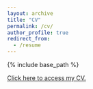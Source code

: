 ```yaml
---
layout: archive
title: "CV"
permalink: /cv/
author_profile: true
redirect_from:
  - /resume
---
```


{% include base_path %}

[Click here to access my CV.](shieh_2020-06-30.pdf)